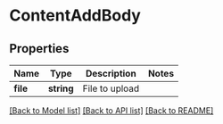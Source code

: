 # ContentAddBody

## Properties
Name | Type | Description | Notes
------------ | ------------- | ------------- | -------------
**file** | **string** | File to upload | 

[[Back to Model list]](../../README.md#documentation-for-models) [[Back to API list]](../../README.md#documentation-for-api-endpoints) [[Back to README]](../../README.md)

